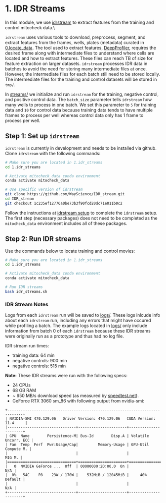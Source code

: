 # 1. IDR Streams

In this module, we use [idrstream](https://github.com/WayScience/IDR_stream) to extract features from the training and control mitocheck data.\

`idrstream` uses various tools to download, preprocess, segment, and extract features from the frames, wells, plates (metadata) curated in [0.locate_data](../0.locate_data).
The tool used to extract features, [DeepProfiler](https://github.com/cytomining/DeepProfiler), requires the desired frame along with intermediate files to understand where cells are located and how to extract features.
These files can reach TB of size for feature extraction on larger datasets.
`idrstream` processes IDR data in batches to avoid the need for storing many intermediate files at once.
However, the intermediate files for each batch still need to be stored locally.
The intermediate files for the training and control datasets will be stored in `tmp/`.

In [streams/](streams/) we initialize and run `idrstream` for the training, negative control, and positive control data.
The `batch_size` parameter tells `idrstream` how many wells to process in one batch.
We set this parameter to `5` for training data and `10` for control data because training data tends to have multiple frames to process per well whereas control data only has 1 frame to process per well.

## Step 1: Set up `idrstream`

`idrstream` is currently in development and needs to be installed via github.
Clone `idrstream` with the following commands:

```sh
# Make sure you are located in 1.idr_streams
cd 1.idr_streams

# Activate mitocheck_data conda environment
conda activate mitocheck_data

# Use specific version of idrstream
git clone https://github.com/WayScience/IDR_stream.git
cd IDR_stream
git checkout 1c235ef12776a0be73b3f90fcd20dc71e011b0c2
```

Follow the instructions at [idrstream setup](https://github.com/WayScience/IDR_stream#setup) to complete the `idrstream` setup.
The first step (necessary packages) does not need to be completed as the `mitocheck_data` environment includes all of these packages.

## Step 2: Run IDR streams

Use the commands below to locate training and control movies:

```sh
# Make sure you are located in 1.idr_streams
cd 1.idr_streams

# Activate mitocheck_data conda environment
conda activate mitocheck_data

# Run IDR streams
bash idr_streams.sh
```

### IDR Stream Notes

Logs from each `idrstream` run will be saved to [logs/](streams/logs/).
These logs inlcude info about each `idrstream` run, including any errors that might have occured while profiling a batch.
The example logs located in [logs/](streams/logs/) only include information from batch 0 of each `idrstream` because these IDR streams were originally run as a prototype and thus had no log file.

IDR stream run times:
- training data: 64 min
- negative controls: 900 min
- negative controls: 515 min

**Note:** These IDR streams were run with the following specs:

- 24 CPUs
- 68 GB RAM
- ~ 650 MB/s download speed (as measured by [speedtest.net](https://www.speedtest.net/)).
- GeForce RTX 3060 sm_86 with following output from nvidia-smi:
```
+-----------------------------------------------------------------------------+
| NVIDIA-SMI 470.129.06   Driver Version: 470.129.06   CUDA Version: 11.4     |
|-------------------------------+----------------------+----------------------+
| GPU  Name        Persistence-M| Bus-Id        Disp.A | Volatile Uncorr. ECC |
| Fan  Temp  Perf  Pwr:Usage/Cap|         Memory-Usage | GPU-Util  Compute M. |
|                               |                      |               MIG M. |
|===============================+======================+======================|
|   0  NVIDIA GeForce ...  Off  | 00000000:2D:00.0  On |                  N/A |
|  0%   54C    P8    23W / 170W |    532MiB / 12045MiB |     40%      Default |
|                               |                      |                  N/A |
+-------------------------------+----------------------+----------------------+
```